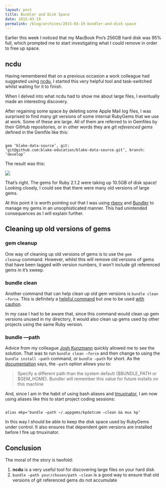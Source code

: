 ```yaml
---
layout: post
title: Bundler and Disk Space
date: 2015-03-19
permalink: /blog/archives/2015-03-19-bundler-and-disk-space
---
```


Earlier this week I noticed that my MacBook Pro’s 256GB hard disk was
95% full, which prompted me to start investigating what I could remove
in order to free up space.

## ncdu

Having remembered that on a previous occasion a work colleague had
suggested using [ncdu](http://dev.yorhel.nl/ncdu), I started this very
helpful tool and task-switched whilst waiting for it to finish.

When I delved into what ncdu had to show me about large files, I
eventually made an interesting discovery.

After regaining some space by deleting some Apple Mail log files, I was
surprised to find many git versions of some internal RubyGems that we
use at work. Some of these are large. All of them are referred to in
Gemfiles by their GitHub repositories, or in other words they are *git
referenced gems* defined in the Gemfile like this:

<code lang='ruby'>  
gem ‘blake-data-source’, git:
‘git@github.com:blake-education/blake-data-source.git’, branch:
‘develop’  
</code>

The result was this:

![](https://keithpitty.com/rails/active_storage/blobs/proxy/eyJfcmFpbHMiOnsibWVzc2FnZSI6IkJBaHBOZz09IiwiZXhwIjpudWxsLCJwdXIiOiJibG9iX2lkIn19--c8085fe5a731dc3f12ee3f06de1c9cc16bcb893d/ncdu-gems.jpg)

That’s right. The gems for Ruby 2.1.2 were taking up 10.5GB of disk
space! Looking closely, I could see that there were many old versions of
large gems.

At this point it is worth pointing out that I was using
[rbenv](https://github.com/sstephenson/rbenv) and
[Bundler](http://bundler.io/) to manage my gems in an unsophisticated
manner. This had unintended consequences as I will explain further.

## Cleaning up old versions of gems

### gem cleanup

One way of cleaning up old versions of gems is to use the <code>gem
cleanup</code> command. However, whilst this will remove old versions of
gems that have been tagged with version numbers, it won’t include git
referenced gems in it’s sweep.

### bundle clean

Another command that can help clean up old gem versions is <code>bundle
clean —force</code>. This is definitely a [helpful
command](http://bundler.io/v1.8/bundle_clean.html) but one to be used
[with
caution](http://patshaughnessy.net/2011/11/5/besides-being-faster-what-else-is-new-in-bundler-1-1).

In my case I had to be aware that, since this command would clean up gem
versions unused in my directory, it would also clean up gems used by
other projects using the same Ruby version.

### bundle —path

Advice from my colleague [Josh Kunzmann](https://github.com/kunzmann)
quickly allowed me to see the solution. That was to run <code>bundle
clean —force</code> and then change to using the <code>bundle install
—path</code> command, or <code>bundle —path</code> for short. As the
[documentation](http://bundler.io/v1.8/bundle_install.html) says, the
<code>—path</code> option allows you to:

> Specify a different path than the system default ($BUNDLE_PATH or
> $GEM_HOME). Bundler will remember this value for future installs on
> this machine

And, since I am in the habit of using bash aliases and
[tmuxinator](https://github.com/tmuxinator/tmuxinator), I am now using
aliases like this to start project coding sessions:

<code>  
alias mkp=‘bundle —path ~/.appgems/kpdotcom —clean && mux kp’  
</code>

In this way I should be able to keep the disk space used by RubyGems
under control. It also ensures that dependent gem versions are installed
before I fire up tmuxinator.

## Conclusion

The moral of the story is twofold:

1.  **ncdu** is a very useful tool for discovering large files on your
    hard disk
2.  <code>bundle —path your/chosen/path —clean</code> is a good way to
    ensure that old versions of git referenced gems do not accumulate
